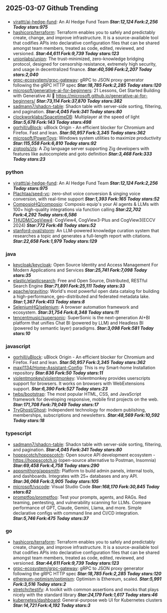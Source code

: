 ## 2025-03-07 Github Trending

### 
* [virattt/ai-hedge-fund](https://github.com/virattt/ai-hedge-fund): An AI Hedge Fund Team ***Star:12,124 Fork:2,256 Today stars:975***
* [hashicorp/terraform](https://github.com/hashicorp/terraform): Terraform enables you to safely and predictably create, change, and improve infrastructure. It is a source-available tool that codifies APIs into declarative configuration files that can be shared amongst team members, treated as code, edited, reviewed, and versioned. ***Star:44,611 Fork:9,739 Today stars:123***
* [unionlabs/union](https://github.com/unionlabs/union): The trust-minimized, zero-knowledge bridging protocol, designed for censorship resistance, extremely high security, and usage in decentralized finance. ***Star:40,596 Fork:2,207 Today stars:2,040***
* [grpc-ecosystem/grpc-gateway](https://github.com/grpc-ecosystem/grpc-gateway): gRPC to JSON proxy generator following the gRPC HTTP spec ***Star:18,785 Fork:2,285 Today stars:120***
* [microsoft/generative-ai-for-beginners](https://github.com/microsoft/generative-ai-for-beginners): 21 Lessons, Get Started Building with Generative AI 🔗 https://microsoft.github.io/generative-ai-for-beginners/ ***Star:73,114 Fork:37,870 Today stars:382***
* [sadmann7/shadcn-table](https://github.com/sadmann7/shadcn-table): Shadcn table with server-side sorting, filtering, and pagination. ***Star:4,045 Fork:341 Today stars:80***
* [clockworklabs/SpacetimeDB](https://github.com/clockworklabs/SpacetimeDB): Multiplayer at the speed of light ***Star:5,678 Fork:143 Today stars:498***
* [gorhill/uBlock](https://github.com/gorhill/uBlock): uBlock Origin - An efficient blocker for Chromium and Firefox. Fast and lean. ***Star:50,957 Fork:3,345 Today stars:362***
* [microsoft/PowerToys](https://github.com/microsoft/PowerToys): Windows system utilities to maximize productivity ***Star:115,558 Fork:6,810 Today stars:92***
* [zigtools/zls](https://github.com/zigtools/zls): A Zig language server supporting Zig developers with features like autocomplete and goto definition ***Star:3,468 Fork:333 Today stars:23***

### python
* [virattt/ai-hedge-fund](https://github.com/virattt/ai-hedge-fund): An AI Hedge Fund Team ***Star:12,124 Fork:2,256 Today stars:975***
* [Plachtaa/seed-vc](https://github.com/Plachtaa/seed-vc): zero-shot voice conversion & singing voice conversion, with real-time support ***Star:1,393 Fork:165 Today stars:52***
* [ComposioHQ/composio](https://github.com/ComposioHQ/composio): Composio equip's your AI agents & LLMs with 100+ high-quality integrations via function calling ***Star:22,702 Fork:4,292 Today stars:6,586***
* [THUDM/CogView4](https://github.com/THUDM/CogView4): CogView4, CogView3-Plus and CogView3(ECCV 2024) ***Star:772 Fork:48 Today stars:52***
* [stanford-oval/storm](https://github.com/stanford-oval/storm): An LLM-powered knowledge curation system that researches a topic and generates a full-length report with citations. ***Star:22,658 Fork:1,979 Today stars:129***

### java
* [keycloak/keycloak](https://github.com/keycloak/keycloak): Open Source Identity and Access Management For Modern Applications and Services ***Star:25,741 Fork:7,098 Today stars:35***
* [elastic/elasticsearch](https://github.com/elastic/elasticsearch): Free and Open Source, Distributed, RESTful Search Engine ***Star:71,891 Fork:25,111 Today stars:33***
* [apache/gravitino](https://github.com/apache/gravitino): World's most powerful open data catalog for building a high-performance, geo-distributed and federated metadata lake. ***Star:1,367 Fork:413 Today stars:8***
* [SeleniumHQ/selenium](https://github.com/SeleniumHQ/selenium): A browser automation framework and ecosystem. ***Star:31,754 Fork:8,348 Today stars:11***
* [tencentmusic/supersonic](https://github.com/tencentmusic/supersonic): SuperSonic is the next-generation AI+BI platform that unifies Chat BI (powered by LLM) and Headless BI (powered by semantic layer) paradigms. ***Star:3,098 Fork:581 Today stars:10***

### javascript
* [gorhill/uBlock](https://github.com/gorhill/uBlock): uBlock Origin - An efficient blocker for Chromium and Firefox. Fast and lean. ***Star:50,957 Fork:3,345 Today stars:362***
* [maxi1134/Home-Assistant-Config](https://github.com/maxi1134/Home-Assistant-Config): This is my Smart-home Installation repository ***Star:836 Fork:50 Today stars:11***
* [violentmonkey/violentmonkey](https://github.com/violentmonkey/violentmonkey): Violentmonkey provides userscripts support for browsers. It works on browsers with WebExtensions support. ***Star:6,390 Fork:527 Today stars:23***
* [twbs/bootstrap](https://github.com/twbs/bootstrap): The most popular HTML, CSS, and JavaScript framework for developing responsive, mobile first projects on the web. ***Star:171,708 Fork:79,049 Today stars:17***
* [TryGhost/Ghost](https://github.com/TryGhost/Ghost): Independent technology for modern publishing, memberships, subscriptions and newsletters. ***Star:48,569 Fork:10,592 Today stars:18***

### typescript
* [sadmann7/shadcn-table](https://github.com/sadmann7/shadcn-table): Shadcn table with server-side sorting, filtering, and pagination. ***Star:4,045 Fork:341 Today stars:80***
* [hoppscotch/hoppscotch](https://github.com/hoppscotch/hoppscotch): Open source API development ecosystem - https://hoppscotch.io (open-source alternative to Postman, Insomnia) ***Star:69,458 Fork:4,758 Today stars:290***
* [appsmithorg/appsmith](https://github.com/appsmithorg/appsmith): Platform to build admin panels, internal tools, and dashboards. Integrates with 25+ databases and any API. ***Star:36,068 Fork:3,905 Today stars:105***
* [microsoft/vscode](https://github.com/microsoft/vscode): Visual Studio Code ***Star:168,170 Fork:30,845 Today stars:82***
* [promptfoo/promptfoo](https://github.com/promptfoo/promptfoo): Test your prompts, agents, and RAGs. Red teaming, pentesting, and vulnerability scanning for LLMs. Compare performance of GPT, Claude, Gemini, Llama, and more. Simple declarative configs with command line and CI/CD integration. ***Star:5,746 Fork:475 Today stars:37***

### go
* [hashicorp/terraform](https://github.com/hashicorp/terraform): Terraform enables you to safely and predictably create, change, and improve infrastructure. It is a source-available tool that codifies APIs into declarative configuration files that can be shared amongst team members, treated as code, edited, reviewed, and versioned. ***Star:44,611 Fork:9,739 Today stars:123***
* [grpc-ecosystem/grpc-gateway](https://github.com/grpc-ecosystem/grpc-gateway): gRPC to JSON proxy generator following the gRPC HTTP spec ***Star:18,785 Fork:2,285 Today stars:120***
* [ethereum-optimism/optimism](https://github.com/ethereum-optimism/optimism): Optimism is Ethereum, scaled. ***Star:5,991 Fork:3,516 Today stars:2***
* [stretchr/testify](https://github.com/stretchr/testify): A toolkit with common assertions and mocks that plays nicely with the standard library ***Star:24,179 Fork:1,617 Today stars:46***
* [kubernetes/dashboard](https://github.com/kubernetes/dashboard): General-purpose web UI for Kubernetes clusters ***Star:14,721 Fork:4,192 Today stars:3***
